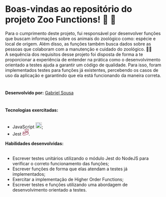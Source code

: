 # Boas-vindas ao repositório do projeto Zoo Functions! :elephant: :lion:

Para o cumprimento deste projeto, fui responsável por desenvolver funções que buscam informações sobre os animais do zoológico como: espécie e local de origem. Além disso, as funções também busca dados sobre as pessoas que colaboram com a manutenção e cuidado do zoológico. :farmer: </br>
A sequência dos requisitos desse projeto foi disposta de forma a te proporcionar a experiência de entender na prática como o desenvolvimento orientado a testes ajuda a garantir um código de qualidade. Para isso, foram implementados testes para funções já existentes, percebendo os casos de uso da aplicação e garantindo que ela está funcionando da maneira correta.
 #

<strong>Desenvolvido por:</strong> [Gabriel Sousa](https://www.linkedin.com/in/gabriel-dev-biotec/)</br>
#

<summary><strong>Tecnologias exercitadas:</strong></summary><br />
  
 * JavaScript <img src="https://cdn.jsdelivr.net/gh/devicons/devicon/icons/javascript/javascript-original.svg" width="20" height="20"/>;
 * Jest <img src="https://github.com/devicons/devicon/blob/master/icons/jest/jest-plain.svg" width="20" height="20"/>.
 
 <summary><strong>Habilidades desenvolvidas:</strong></summary><br />

 * Escrever testes unitários utilizando o módulo Jest do NodeJS para verificar o correto funcionamento das funções;
 * Escrever funções de forma que elas atendam a testes já implementados;
 * Exercitar a implementação de Higher Order Functions;
 * Escrever testes e funções utilizando uma abordagem de desenvolvimento orientado a testes.
